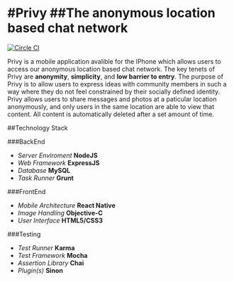 #Privy
##The anonymous location based chat network
==============================

[![Circle CI](https://circleci.com/gh/team-oath/uncovery.svg?style=badge)](https://circleci.com/gh/team-oath/uncovery)

Privy is a mobile application avalible for the IPhone which allows users to
access our anonymous location based chat network. The key tenets of Privy are
**anonymity**, **simplicity**, and **low barrier to entry**. The purpose of
Privy is to allow users to express ideas with community members in such a way
where they do not feel constrained by their socially defined identity. Privy
allows users to share messages and photos at a paticular location anonymously,
and only users in the same location are able to view that content. All content
is automatically deleted after a set amount of time.

##Technology Stack

###BackEnd
- *Server Enviroment* **NodeJS**
- *Web Framework* **ExpressJS**
- *Database* **MySQL**
- *Task Runner* **Grunt**

###FrontEnd
- *Mobile Architecture* **React Native**
- *Image Handling* **Objective-C**
- *User Interface* **HTML5/CSS3**

###Testing
- *Test Runner* **Karma**
- *Test Framework* **Mocha**
- *Assertion Library* **Chai**
- *Plugin(s)* **Sinon**
